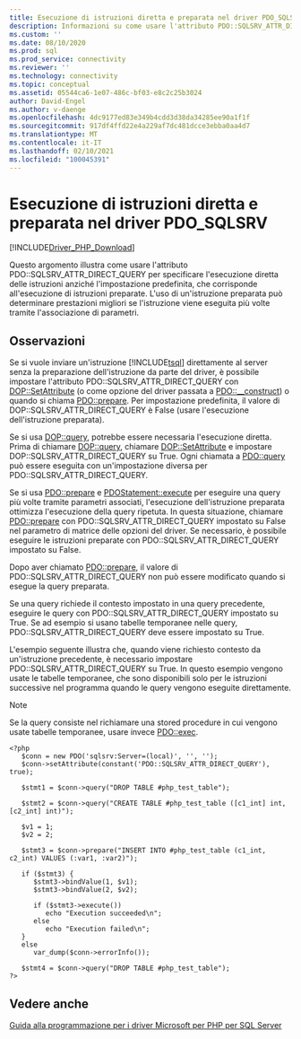 ```yaml
---
title: Esecuzione di istruzioni diretta e preparata nel driver PDO_SQLSRV
description: Informazioni su come usare l'attributo PDO::SQLSRV_ATTR_DIRECT_QUERY per l'esecuzione di istruzioni diretta quando si usa il driver Microsoft PDO_SQLSRV per PHP per SQL Server
ms.custom: ''
ms.date: 08/10/2020
ms.prod: sql
ms.prod_service: connectivity
ms.reviewer: ''
ms.technology: connectivity
ms.topic: conceptual
ms.assetid: 05544ca6-1e07-486c-bf03-e8c2c25b3024
author: David-Engel
ms.author: v-daenge
ms.openlocfilehash: 4dc9177ed83e349b4cdd3d38da34285ee90a1f1f
ms.sourcegitcommit: 917df4ffd22e4a229af7dc481dcce3ebba0aa4d7
ms.translationtype: MT
ms.contentlocale: it-IT
ms.lasthandoff: 02/10/2021
ms.locfileid: "100045391"
---
```

# <a name="direct-statement-execution-and-prepared-statement-execution-in-the-pdo_sqlsrv-driver"></a>Esecuzione di istruzioni diretta e preparata nel driver PDO_SQLSRV
[!INCLUDE[Driver_PHP_Download](../../includes/driver_php_download.md)]

Questo argomento illustra come usare l'attributo PDO::SQLSRV_ATTR_DIRECT_QUERY per specificare l'esecuzione diretta delle istruzioni anziché l'impostazione predefinita, che corrisponde all'esecuzione di istruzioni preparate. L'uso di un'istruzione preparata può determinare prestazioni migliori se l'istruzione viene eseguita più volte tramite l'associazione di parametri.  
  
## <a name="remarks"></a>Osservazioni  
Se si vuole inviare un'istruzione [!INCLUDE[tsql](../../includes/tsql-md.md)] direttamente al server senza la preparazione dell'istruzione da parte del driver, è possibile impostare l'attributo PDO::SQLSRV_ATTR_DIRECT_QUERY con [DOP::SetAttribute](../../connect/php/pdo-setattribute.md) (o come opzione del driver passata a [PDO::__construct](../../connect/php/pdo-construct.md)) o quando si chiama [PDO::prepare](../../connect/php/pdo-prepare.md). Per impostazione predefinita, il valore di DOP::SQLSRV_ATTR_DIRECT_QUERY è False (usare l'esecuzione dell'istruzione preparata).  
  
Se si usa [DOP::query](../../connect/php/pdo-query.md), potrebbe essere necessaria l'esecuzione diretta. Prima di chiamare [DOP::query](../../connect/php/pdo-query.md), chiamare [DOP::SetAttribute](../../connect/php/pdo-setattribute.md) e impostare DOP::SQLSRV_ATTR_DIRECT_QUERY su True.  Ogni chiamata a [PDO::query](../../connect/php/pdo-query.md) può essere eseguita con un'impostazione diversa per PDO::SQLSRV_ATTR_DIRECT_QUERY.  
  
Se si usa [PDO::prepare](../../connect/php/pdo-prepare.md) e [PDOStatement::execute](../../connect/php/pdostatement-execute.md) per eseguire una query più volte tramite parametri associati, l'esecuzione dell'istruzione preparata ottimizza l'esecuzione della query ripetuta.  In questa situazione, chiamare [PDO::prepare](../../connect/php/pdo-prepare.md) con PDO::SQLSRV_ATTR_DIRECT_QUERY impostato su False nel parametro di matrice delle opzioni del driver. Se necessario, è possibile eseguire le istruzioni preparate con PDO::SQLSRV_ATTR_DIRECT_QUERY impostato su False.  
  
Dopo aver chiamato [PDO::prepare](../../connect/php/pdo-prepare.md), il valore di PDO::SQLSRV_ATTR_DIRECT_QUERY non può essere modificato quando si esegue la query preparata.  
  
Se una query richiede il contesto impostato in una query precedente, eseguire le query con PDO::SQLSRV_ATTR_DIRECT_QUERY impostato su True. Se ad esempio si usano tabelle temporanee nelle query, PDO::SQLSRV_ATTR_DIRECT_QUERY deve essere impostato su True.  
  
L'esempio seguente illustra che, quando viene richiesto contesto da un'istruzione precedente, è necessario impostare PDO::SQLSRV_ATTR_DIRECT_QUERY su True. In questo esempio vengono usate le tabelle temporanee, che sono disponibili solo per le istruzioni successive nel programma quando le query vengono eseguite direttamente.  
  
> [!NOTE]
> Se la query consiste nel richiamare una stored procedure in cui vengono usate tabelle temporanee, usare invece [PDO::exec](../../connect/php/pdo-exec.md).

```  
<?php  
   $conn = new PDO('sqlsrv:Server=(local)', '', '');  
   $conn->setAttribute(constant('PDO::SQLSRV_ATTR_DIRECT_QUERY'), true);  
  
   $stmt1 = $conn->query("DROP TABLE #php_test_table");  
  
   $stmt2 = $conn->query("CREATE TABLE #php_test_table ([c1_int] int, [c2_int] int)");  
  
   $v1 = 1;  
   $v2 = 2;  
  
   $stmt3 = $conn->prepare("INSERT INTO #php_test_table (c1_int, c2_int) VALUES (:var1, :var2)");  
  
   if ($stmt3) {  
      $stmt3->bindValue(1, $v1);  
      $stmt3->bindValue(2, $v2);  
  
      if ($stmt3->execute())  
         echo "Execution succeeded\n";       
      else  
         echo "Execution failed\n";  
   }  
   else  
      var_dump($conn->errorInfo());  
  
   $stmt4 = $conn->query("DROP TABLE #php_test_table");  
?>  
```  
  
## <a name="see-also"></a>Vedere anche  
[Guida alla programmazione per i driver Microsoft per PHP per SQL Server](../../connect/php/programming-guide-for-php-sql-driver.md)
  
